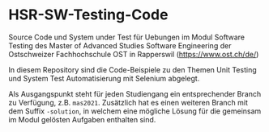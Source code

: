 # HSR-SW-Testing-Code
Source Code und System under Test für Uebungen im Modul Software Testing des Master of Advanced Studies Software Engineering der Ostschweizer Fachhochschule OST in Rapperswil (https://www.ost.ch/de/)

In diesem Repository sind die Code-Beispiele zu den Themen Unit Testing und System Test Automatisierung mit Selenium abgelegt.

Als Ausgangspunkt steht für jeden Studiengang ein entsprechender Branch zu Verfügung, z.B. `mas2021`. Zusätzlich hat es einen weiteren Branch mit dem Suffix `-solution`, in welchem eine mögliche Lösung für die gemeinsam im Modul gelösten Aufgaben enthalten sind.
